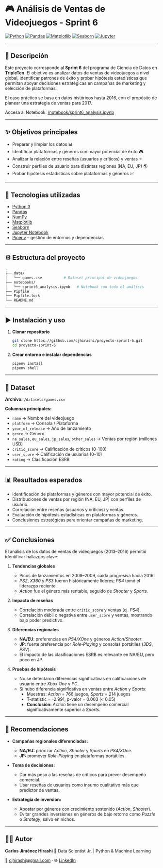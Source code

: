 # 🎮 Análisis de Ventas de Videojuegos - Sprint 6

[![Python](https://img.shields.io/badge/Python-3.x-blue?logo=python)](https://www.python.org/)
[![Pandas](https://img.shields.io/badge/Pandas-Data%20Analysis-green?logo=pandas)](https://pandas.pydata.org/)
[![Matplotlib](https://img.shields.io/badge/Matplotlib-Visualization-orange?logo=plotly)](https://matplotlib.org/)
[![Seaborn](https://img.shields.io/badge/Seaborn-Stats%20Plots-teal?logo=python)](https://seaborn.pydata.org/)
[![Jupyter](https://img.shields.io/badge/Jupyter-Notebook-orange?logo=jupyter)](https://jupyter.org/)

---

## 🚀 Descripción

Este proyecto corresponde al **Sprint 6** del programa de Ciencia de Datos en **TripleTen**.
El objetivo es analizar datos de ventas de videojuegos a nivel global, identificar patrones de éxito y probar hipótesis estadísticas que permitan apoyar decisiones estratégicas en campañas de marketing y selección de plataformas.

El caso práctico se basa en datos históricos hasta 2016, con el propósito de planear una estrategia de ventas para 2017.

Accesa al Notebook: [/notebook/sprint6_analysis.ipynb](https://github.com/cjhirashi/proyecto-sprint-6/blob/main/notebooks/sprint6_analysis.ipynb)

---

## ✨ Objetivos principales

* Preparar y limpiar los datos 📊
* Identificar plataformas y géneros con mayor potencial de éxito 🎮
* Analizar la relación entre reseñas (usuarios y críticos) y ventas ⭐
* Construir perfiles de usuario para distintas regiones (NA, EU, JP) 🌎
* Probar hipótesis estadísticas sobre plataformas y géneros 📈

---

## 🧰 Tecnologías utilizadas

* [Python 3](https://www.python.org/)
* [Pandas](https://pandas.pydata.org/)
* [NumPy](https://numpy.org/)
* [Matplotlib](https://matplotlib.org/)
* [Seaborn](https://seaborn.pydata.org/)
* [Jupyter Notebook](https://jupyter.org/)
* [Pipenv](https://pipenv.pypa.io/en/latest/) – gestión de entornos y dependencias

---

## ⚙️ Estructura del proyecto

```bash
.
├── data/
│   └── games.csv          # Dataset principal de videojuegos
├── notebooks/
│   └── sprint6_analysis.ipynb   # Notebook con todo el análisis
├── Pipfile
├── Pipfile.lock
└── README.md
```

---

## ▶️ Instalación y uso

1. **Clonar repositorio**

   ```bash
   git clone https://github.com/cjhirashi/proyecto-sprint-6.git
   cd proyecto-sprint-6
   ```

2. **Crear entorno e instalar dependencias**

   ```bash
   pipenv install
   pipenv shell
   ```

---

## 📑 Dataset

**Archivo:** `/datasets/games.csv`

**Columnas principales:**

* `name` → Nombre del videojuego
* `platform` → Consola / Plataforma
* `year_of_release` → Año de lanzamiento
* `genre` → Género
* `na_sales`, `eu_sales`, `jp_sales`, `other_sales` → Ventas por región (millones USD)
* `critic_score` → Calificación de críticos (0–100)
* `user_score` → Calificación de usuarios (0–10)
* `rating` → Clasificación ESRB

---

## 📊 Resultados esperados

* Identificación de plataformas y géneros con mayor potencial de éxito.
* Distribuciones de ventas por región (NA, EU, JP) con perfiles de usuario.
* Correlación entre reseñas (usuarios y críticos) y ventas.
* Evaluación de hipótesis estadísticas en plataformas y géneros.
* Conclusiones estratégicas para orientar campañas de marketing.

---

## ✅ Conclusiones

El análisis de los datos de ventas de videojuegos (2013–2016) permitió identificar hallazgos clave:

1. **Tendencias globales**  
   - Picos de lanzamientos en 2008–2009, caída progresiva hacia 2016.  
   - *PS2*, *X360* y *PS3* fueron históricamente líderes; *PS4* tomó el liderazgo reciente.  
   - *Action* fue el género más rentable, seguido de *Shooter* y *Sports*.  

2. **Impacto de reseñas**  
   - Correlación moderada entre `critic_score` y ventas (ej. *PS4*).  
   - Correlación débil o negativa entre `user_score` y ventas, mostrando bajo poder predictivo.  

3. **Diferencias regionales**  
   - **NA/EU**: preferencias en *PS4/XOne* y géneros *Action/Shooter*.  
   - **JP**: fuerte preferencia por *Role-Playing* y consolas portátiles (*3DS*, *PSV*).  
   - El impacto de las clasificaciones ESRB es relevante en NA/EU, pero poco en JP.  

4. **Pruebas de hipótesis**  
   - No se detectaron diferencias significativas en calificaciones de usuario entre *Xbox One* y *PC*.  
   - Sí hubo diferencia significativa en ventas entre *Action* y *Sports*:  
     - Muestras: *Action* = 766 juegos, *Sports* = 214 juegos  
     - T-statistic = -2.991, p-valor = 0.003 (< 0.05)  
     - **Conclusión:** *Action* tiene un desempeño comercial significativamente superior a *Sports*.  

---

## 📌 Recomendaciones

- **Campañas regionales diferenciadas:**  
  - **NA/EU:** priorizar *Action*, *Shooter* y *Sports* en *PS4/XOne*.  
  - **JP:** promover *Role-Playing* en plataformas portátiles.  

- **Toma de decisiones:**  
  - Dar más peso a las reseñas de críticos para prever desempeño comercial.  
  - Usar reseñas de usuarios como insumo cualitativo más que predictor de ventas.  

- **Estrategia de inversión:**  
  - Apostar por géneros con crecimiento sostenido (*Action*, *Shooter*).  
  - Evitar grandes inversiones en géneros de bajo retorno como *Puzzle* o *Strategy*, salvo en nichos.  

---

## 👨‍💻 Autor

**Carlos Jiménez Hirashi**
💼 Data Scientist Jr. | Python & Machine Learning

📧 [cjhirashi@gmail.com](mailto:cjhirashi@gmail.com) · 🌐 [LinkedIn](https://www.linkedin.com/in/cjhirashi)
